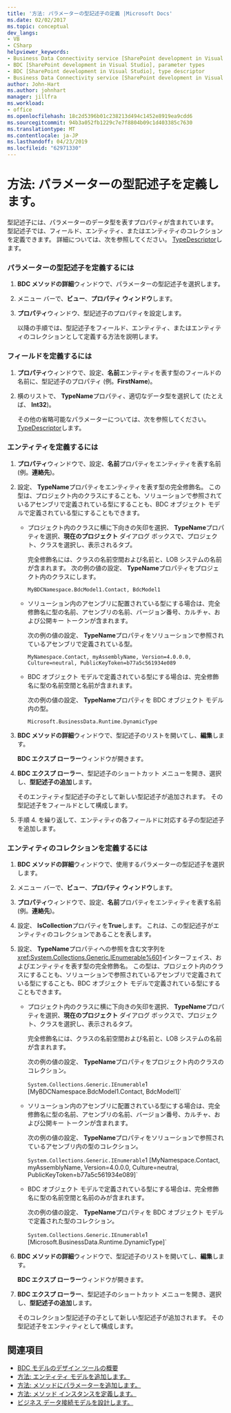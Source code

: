 ```yaml
---
title: '方法: パラメーターの型記述子の定義 |Microsoft Docs'
ms.date: 02/02/2017
ms.topic: conceptual
dev_langs:
- VB
- CSharp
helpviewer_keywords:
- Business Data Connectivity service [SharePoint development in Visual Studio], type descriptor
- BDC [SharePoint development in Visual Studio], parameter types
- BDC [SharePoint development in Visual Studio], type descriptor
- Business Data Connectivity service [SharePoint development in Visual Studio], parameter types
author: John-Hart
ms.author: johnhart
manager: jillfra
ms.workload:
- office
ms.openlocfilehash: 18c2d5396b01c238213d494c1452e8919ea9cdd6
ms.sourcegitcommit: 94b3a052fb1229c7e7f8804b09c1d403385c7630
ms.translationtype: MT
ms.contentlocale: ja-JP
ms.lasthandoff: 04/23/2019
ms.locfileid: "62971330"
---
```

# <a name="how-to-define-the-type-descriptor-of-a-parameter"></a>方法: パラメーターの型記述子を定義します。
  型記述子には、パラメーターのデータ型を表すプロパティが含まれています。 型記述子では、フィールド、エンティティ、またはエンティティのコレクションを定義できます。 詳細については、次を参照してください。 [TypeDescriptor](/previous-versions/office/developer/sharepoint-2007/ms543392\(v\=office.12\))します。

### <a name="to-define-the-type-descriptor-of-a-parameter"></a>パラメーターの型記述子を定義するには

1. **BDC メソッドの詳細**ウィンドウで、パラメーターの型記述子を選択します。

2. メニュー バーで、**ビュー**、**プロパティ ウィンドウ**します。

3. **プロパティ**ウィンドウ、型記述子のプロパティを設定します。

     以降の手順では、型記述子をフィールド、エンティティ、またはエンティティのコレクションとして定義する方法を説明します。

### <a name="to-define-a-field"></a>フィールドを定義するには

1. **プロパティ**ウィンドウで、設定、**名前**エンティティを表す型のフィールドの名前に、型記述子のプロパティ (例。**FirstName**)。

2. 横のリストで、 **TypeName**プロパティ、適切なデータ型を選択して (たとえば、 **Int32**)。

     その他の省略可能なパラメーターについては、次を参照してください。 [TypeDescriptor](/previous-versions/office/developer/sharepoint-2007/ms543392\(v\=office.12\))します。

### <a name="to-define-an-entity"></a>エンティティを定義するには

1. **プロパティ**ウィンドウで、設定、**名前**プロパティをエンティティを表す名前 (例。**連絡先**)。

2. 設定、 **TypeName**プロパティをエンティティを表す型の完全修飾名。 この型は、プロジェクト内のクラスにすることも、ソリューションで参照されているアセンブリで定義されている型にすることも、BDC オブジェクト モデルで定義されている型にすることもできます。

    - プロジェクト内のクラスに横に下向きの矢印を選択、 **TypeName**プロパティを選択、**現在のプロジェクト** ダイアログ ボックスで、プロジェクト、クラスを選択し、表示されるタブ。

         完全修飾名には、クラスの名前空間および名前と、LOB システムの名前が含まれます。 次の例の値の設定、 **TypeName**プロパティをプロジェクト内のクラスにします。

         `MyBDCNamespace.BdcModel1.Contact, BdcModel1`

    - ソリューション内のアセンブリに配置されている型にする場合は、完全修飾名に型の名前、アセンブリの名前、バージョン番号、カルチャ、および公開キー トークンが含まれます。

         次の例の値の設定、 **TypeName**プロパティをソリューションで参照されているアセンブリで定義されている型。

         `MyNamespace.Contact, myAssemblyName, Version=4.0.0.0, Culture=neutral, PublicKeyToken=b77a5c561934e089`

    - BDC オブジェクト モデルで定義されている型にする場合は、完全修飾名に型の名前空間と名前が含まれます。

         次の例の値の設定、 **TypeName**プロパティを BDC オブジェクト モデル内の型。

         `Microsoft.BusinessData.Runtime.DynamicType`

3. **BDC メソッドの詳細**ウィンドウで、型記述子のリストを開いてし、**編集**します。

     **BDC エクスプ ローラー**ウィンドウが開きます。

4. **BDC エクスプ ローラー**、型記述子のショートカット メニューを開き、選択し、**型記述子の追加**します。

     そのエンティティ型記述子の子として新しい型記述子が追加されます。 その型記述子をフィールドとして構成します。

5. 手順 4. を繰り返して、エンティティの各フィールドに対応する子の型記述子を追加します。

### <a name="to-define-a-collection-of-entities"></a>エンティティのコレクションを定義するには

1. **BDC メソッドの詳細**ウィンドウで、使用するパラメーターの型記述子を選択します。

2. メニュー バーで、**ビュー**、**プロパティ ウィンドウ**します。

3. **プロパティ**ウィンドウで、設定、**名前**プロパティをエンティティを表す名前 (例。**連絡先**)。

4. 設定、 **IsCollection**プロパティを**True**します。 これは、この型記述子がエンティティのコレクションであることを表します。

5. 設定、 **TypeName**プロパティへの参照を含む文字列を<xref:System.Collections.Generic.IEnumerable%601>インターフェイス、およびエンティティを表す型の完全修飾名。 この型は、プロジェクト内のクラスにすることも、ソリューションで参照されているアセンブリで定義されている型にすることも、BDC オブジェクト モデルで定義されている型にすることもできます。

   - プロジェクト内のクラスに横に下向きの矢印を選択、 **TypeName**プロパティを選択、**現在のプロジェクト** ダイアログ ボックスで、プロジェクト、クラスを選択し、表示されるタブ。

      完全修飾名には、クラスの名前空間および名前と、LOB システムの名前が含まれます。

      次の例の値の設定、 **TypeName**プロパティをプロジェクト内のクラスのコレクション。

      `System.Collections.Generic.IEnumerable`1 [MyBDCNamespace.BdcModel1.Contact, BdcModel1]`

   - ソリューション内のアセンブリに配置されている型にする場合は、完全修飾名に型の名前、アセンブリの名前、バージョン番号、カルチャ、および公開キー トークンが含まれます。

      次の例の値の設定、 **TypeName**プロパティをソリューションで参照されているアセンブリ内の型のコレクション。

      `System.Collections.Generic.IEnumerable`1 [MyNamespace.Contact, myAssemblyName, Version=4.0.0.0, Culture=neutral, PublicKeyToken=b77a5c561934e089]`

   - BDC オブジェクト モデルで定義されている型にする場合は、完全修飾名に型の名前空間と名前のみが含まれます。

      次の例の値の設定、 **TypeName**プロパティを BDC オブジェクト モデルで定義された型のコレクション。

      `System.Collections.Generic.IEnumerable`1 [Microsoft.BusinessData.Runtime.DynamicType]`

6. **BDC メソッドの詳細**ウィンドウで、型記述子のリストを開いてし、**編集**します。

    **BDC エクスプ ローラー**ウィンドウが開きます。

7. **BDC エクスプ ローラー**、型記述子のショートカット メニューを開き、選択し、**型記述子の追加**します。

    そのコレクション型記述子の子として新しい型記述子が追加されます。 その型記述子をエンティティとして構成します。

## <a name="see-also"></a>関連項目
- [BDC モデルのデザイン ツールの概要](../sharepoint/bdc-model-design-tools-overview.md)
- [方法: エンティティ モデルを追加します。](../sharepoint/how-to-add-an-entity-to-a-model.md)
- [方法: メソッドにパラメーターを追加します。](../sharepoint/how-to-add-a-parameter-to-a-method.md)
- [方法: メソッド インスタンスを定義します。](../sharepoint/how-to-define-a-method-instance.md)
- [ビジネス データ接続モデルを設計します。](../sharepoint/designing-a-business-data-connectivity-model.md)
